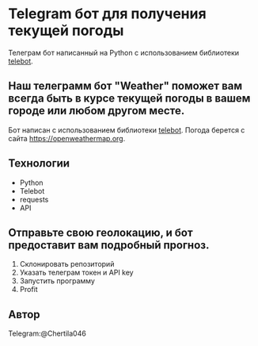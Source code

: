 # Telegram бот для получения текущей погоды

Телеграм бот написанный на Python с использованием
библиотеки [telebot](https://github.com/python-telegram-bot/python-telegram-bot).

## Наш телеграмм бот "Weather" поможет вам всегда быть в курсе текущей погоды в вашем городе или любом другом месте. 

Бот написан с использованием библиотеки [telebot](https://github.com/python-telegram-bot/python-telegram-bot). Погода
берется с сайта https://openweathermap.org.

## Технологии

* Python
* Telebot
* requests
* API

## Отправьте свою геолокацию, и бот предоставит вам подробный прогноз.

1. Склонировать репозиторий
2. Указать телеграм токен и API key
3. Запустить программу
4. Profit

## Автор

Telegram:@Chertila046

